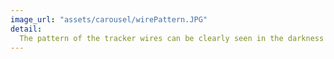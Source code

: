 ```yaml
---
image_url: "assets/carousel/wirePattern.JPG"
detail:
  The pattern of the tracker wires can be clearly seen in the darkness
---
```

